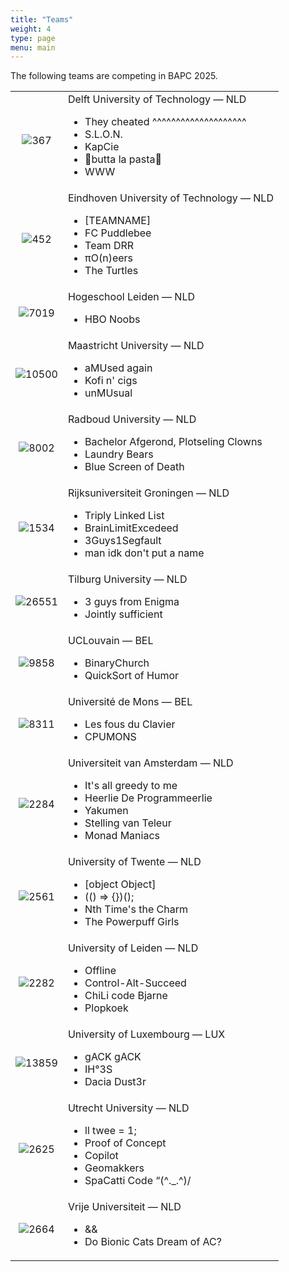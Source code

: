 ```yaml
---
title: "Teams"
weight: 4
type: page
menu: main
---
```

The following teams are competing in BAPC 2025.

|          |                                                                                                                                                                                   |
|:--------:|-----------------------------------------------------------------------------------------------------------------------------------------------------------------------------------|
|  ![367]  | Delft University of Technology &mdash; NLD<ul><li>They cheated ^^^^^^^^^^^^^^^^^^^^</li><li>S.L.O.N.</li><li>KapCie</li><li>🤌butta la pasta🤌</li><li>WWW</li></ul>              |
|  ![452]  | Eindhoven University of Technology &mdash; NLD<ul><li>\[TEAMNAME]</li><li>FC Puddlebee</li><li>Team DRR</li><li>πO(n)eers</li><li>The Turtles</li></ul>                           |
| ![7019]  | Hogeschool Leiden &mdash; NLD<ul><li>HBO Noobs</li></ul>                                                                                                                          |
| ![10500] | Maastricht University &mdash; NLD<ul><li>aMUsed again</li><li>Kofi n' cigs</li><li>unMUsual</li></ul>                                                                             |
| ![8002]  | Radboud University &mdash; NLD<ul><li>Bachelor Afgerond, Plotseling Clowns</li><li>Laundry Bears</li><li>Blue Screen of Death</li></ul>                                           |
| ![1534]  | Rijksuniversiteit Groningen &mdash; NLD<ul><li>Triply Linked List</li><li>BrainLimitExcedeed</li><li>3Guys1Segfault</li><li>man idk don't put a name</li></ul>                    |
| ![26551] | Tilburg University &mdash; NLD<ul><li>3 guys from Enigma</li><li>Jointly sufficient</li></ul>                                                                                     |
| ![9858]  | UCLouvain &mdash; BEL<ul><li>BinaryChurch</li><li>QuickSort of Humor</li></ul>                                                                                                    |
| ![8311]  | Université de Mons &mdash; BEL<ul><li>Les fous du Clavier</li><li>CPUMONS</li></ul>                                                                                               |
| ![2284]  | Universiteit van Amsterdam &mdash; NLD<ul><li>It's all greedy to me</li><li>Heerlie De Programmeerlie</li><li>Yakumen</li><li>Stelling van Teleur</li><li>Monad Maniacs</li></ul> |
| ![2561]  | University of Twente &mdash; NLD<ul><li>\[object Object]</li><li>\(\() => {})();</li><li>Nth Time's the Charm</li><li>The Powerpuff Girls</li></ul>                               |
| ![2282]  | University of Leiden &mdash; NLD<ul><li>Offline</li><li>Control-Alt-Succeed</li><li>ChiLi code Bjarne</li><li>Plopkoek</li></ul>                                                  |
| ![13859] | University of Luxembourg &mdash; LUX<ul><li>gACK gACK</li><li>IH°3S </li><li>Dacia Dust3r</li></ul>                                                                               |
| ![2625]  | Utrecht University &mdash; NLD<ul><li>ll twee = 1;</li><li>Proof of Concept</li><li>Copilot</li><li>Geomakkers</li><li>SpaCatti Code “(^._.^)/</li></ul>                          |
| ![2664]  | Vrije Universiteit &mdash; NLD<ul><li>&&</li><li>Do Bionic Cats Dream of AC?</li></ul>                                                                                            |

[//]: # (| <h3>Company teams</h3> |)

[//]: # (|        ![C-23]         | JetBrains Student Team &#40;12&#41;                                                                                                       |)

[//]: # (|         ![C-8]         | Ortec   &#40;23&#41;                                                                                                                      |)

[//]: # (|         ![C-2]         | ASML &#40;34&#41;                                                                                                                         |)

[//]: # (|         ![C-7]         | IMC Trading &#40;45&#41;                                                                                                                  |)

[//]: # (|        ![C-25]         | Jump Trading &#40;79&#41;                                                                                                                 |)


[367]: /logo/367.png "Delft University of Technology"
[452]: /logo/452.png "Eindhoven University of Technology"
[2282]: /logo/2282.png "Leiden University"
[1534]: /logo/1534.png "Rijksuniversiteit Groningen"
[2284]: /logo/2284.png "Universiteit van Amsterdam"
[2561]: /logo/2561.png "University of Twente"
[2625]: /logo/2625.png "Utrecht University"
[2664]: /logo/2664.png "Vrije Universiteit"
[7019]: /logo/7019.png "Hogeschool Leiden"
[8002]: /logo/8002.png "Radboud University"
[8311]: /logo/8311.png "Université de Mons"
[9858]: /logo/9858.png "UCLouvain"
[10500]: /logo/10500.png "Maastricht University"
[13859]: /logo/13859.png "University of Luxembourg"
[26551]: /logo/26551.png "Tilburg University"

